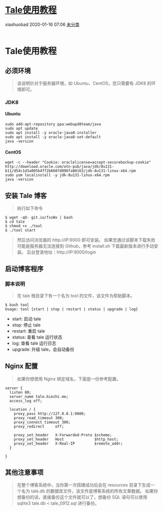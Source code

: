 <div class="blog-article">
<h1><a href="p.html?p=\未分类\Tale使用教程" class="title">Tale使用教程</a></h1>
<span class="author">xiashuobad</span>
<span class="time">2020-01-16 07:06</span>
<span><a href="tags.html?t=未分类" class="tag">未分类</a></span>
</div>
<br/>

# Tale使用教程
## 必须环境
> 该说明针对于服务器环境，如 Ubuntu、CentOS，您只需要有 JDK8 的环境即可。
### JDK8
#### Ubuntu

	sudo add-apt-repository ppa:webupd8team/java
	sudo apt update
	sudo apt install -y oracle-java8-installer
	sudo apt install -y oracle-java8-set-default
	java -version
	
#### CentOS

	wget -c --header "Cookie: oraclelicense=accept-securebackup-cookie" http://download.oracle.com/otn-pub/java/jdk/8u131-b11/d54c1d3a095b4ff2b6607d096fa80163/jdk-8u131-linux-x64.rpm
	sudo yum localinstall -y jdk-8u131-linux-x64.rpm
	java -version

## 安装 Tale 博客
> 执行如下命令

```
$ wget -qO- git.io/fxsWx | bash
$ cd tale
$ chmod +x ./tool
$ ./tool start
```

> 然后访问浏览器的 http://IP:9000 即可安装。
> 如果您通过该脚本下载失败可能是服务器无法连接到 Github，参考 install.sh 下载最新版本进行手动安装。
> 后台登录地址：http://IP:9000/login

## 启动博客程序
### 脚本说明
> 在 tale 根目录下有一个名为 tool 的文件，该文件为帮助脚本。

	$ bash tool
	Usage: tool {start | stop | restart | status | upgrade | log}

- start: 启动 tale
- stop: 停止 tale
- restart: 重启 tale
- status: 查看 tale 运行状态
- log: 查看 tale 运行日志
- upgrade: 升级 tale，会自动备份

## Nginx 配置
>如果你想使用 Nginx 绑定域名，下面是一份参考配置。

	server {
	  listen 80;
	  server_name tale.biezhi.me;
	  access_log off;
	
	  location / {
	    proxy_pass http://127.0.0.1:9000;
	    proxy_read_timeout 300;
	    proxy_connect_timeout 300;
	    proxy_redirect     off;
	
	    proxy_set_header   X-Forwarded-Proto $scheme;
	    proxy_set_header   Host              $http_host;
	    proxy_set_header   X-Real-IP         $remote_addr;
	  }
	  
	}

## 其他注意事项
> 在整个博客系统中，当你第一次搭建成功后会在 resources 目录下生成一个名为 tale.db 的数据库文件，该文件是博客系统的所有文章数据。 如果你想备份的话，直接备份这个文件就可以了，想备份 SQL 语句可以使用 sqlite3 tale.db < tale_0912.sql 进行备份。